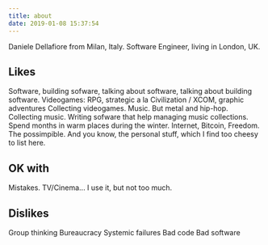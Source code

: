 ```yaml
---
title: about
date: 2019-01-08 15:37:54
---
```


Daniele Dellafiore from Milan, Italy.
Software Engineer, living in London, UK.

## Likes
Software, building sofware, talking about software, talking about building software. 
Videogames: RPG, strategic a la Civilization / XCOM, graphic adventures
Collecting videogames. 
Music. But metal and hip-hop. 
Collecting music. Writing sofware that help managing music collections. 
Spend months in warm places during the winter. 
Internet, Bitcoin, Freedom.
The possimpible.
And you know, the personal stuff, which I find too cheesy to list here. 

## OK with
Mistakes.
TV/Cinema... I use it, but not too much. 

## Dislikes
Group thinking
Bureaucracy
Systemic failures
Bad code
Bad software